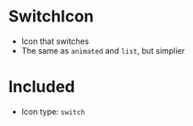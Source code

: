 # SwitchIcon
- Icon that switches
- The same as `animated` and `list`, but simplier

# Included
* Icon type: `switch`

